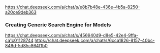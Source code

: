 

https://chat.deepseek.com/a/chat/s/e8b7b48e-436e-4b5a-8250-a20ce9deb363


### Creating Generic Search Engine for Models
https://chat.deepseek.com/a/chat/s/456940d9-d8e5-42e4-9ffa-ca1c01128744
https://chat.deepseek.com/a/chat/s/6cca1826-8157-40bc-846d-5d85c864f1b0